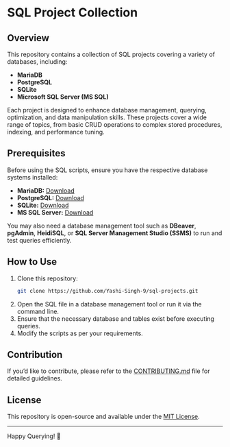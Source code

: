 # SQL Project Collection

## Overview
This repository contains a collection of SQL projects covering a variety of databases, including:
- **MariaDB**
- **PostgreSQL**
- **SQLite**
- **Microsoft SQL Server (MS SQL)**

Each project is designed to enhance database management, querying, optimization, and data manipulation skills. These projects cover a wide range of topics, from basic CRUD operations to complex stored procedures, indexing, and performance tuning.

## Prerequisites
Before using the SQL scripts, ensure you have the respective database systems installed:
- **MariaDB:** [Download](https://mariadb.org/download/)
- **PostgreSQL:** [Download](https://www.postgresql.org/download/)
- **SQLite:** [Download](https://www.sqlite.org/download.html)
- **MS SQL Server:** [Download](https://www.microsoft.com/en-us/sql-server/sql-server-downloads)

You may also need a database management tool such as **DBeaver**, **pgAdmin**, **HeidiSQL**, or **SQL Server Management Studio (SSMS)** to run and test queries efficiently.

## How to Use
1. Clone this repository:
   ```sh
   git clone https://github.com/Yashi-Singh-9/sql-projects.git
   ```
2. Open the SQL file in a database management tool or run it via the command line.
3. Ensure that the necessary database and tables exist before executing queries.
4. Modify the scripts as per your requirements.

## Contribution
If you’d like to contribute, please refer to the [CONTRIBUTING.md](CONTRIBUTING.md) file for detailed guidelines.

## License
This repository is open-source and available under the [MIT License](LICENSE).

---

Happy Querying! 🚀
